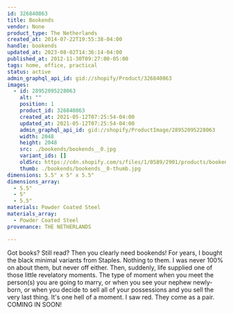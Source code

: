 ```yaml
---
id: 326840863
title: Bookends
vendor: None
product_type: The Netherlands
created_at: 2014-07-22T19:55:38-04:00
handle: bookends
updated_at: 2023-08-02T14:36:14-04:00
published_at: 2012-11-30T09:27:00-05:00
tags: home, office, practical
status: active
admin_graphql_api_id: gid://shopify/Product/326840863
images:
  - id: 28952095228063
    alt: ""
    position: 1
    product_id: 326840863
    created_at: 2021-05-12T07:25:54-04:00
    updated_at: 2021-05-12T07:25:54-04:00
    admin_graphql_api_id: gid://shopify/ProductImage/28952095228063
    width: 2048
    height: 2048
    src: ./bookends/bookends__0.jpg
    variant_ids: []
    oldSrc: https://cdn.shopify.com/s/files/1/0589/2901/products/bookends_1.jpg?v=1620818754
    thumb: ./bookends/bookends__0-thumb.jpg
dimensions: 5.5" x 5" x 5.5"
dimensions_array:
  - 5.5"
  - 5"
  - 5.5"
materials: Powder Coated Steel
materials_array:
  - Powder Coated Steel
provenance: THE NETHERLANDS

---
```


Got books? Still read? Then you clearly need bookends! For years, I bought the black minimal variants from Staples. Nothing to them. I was never 100% on about them, but never off either. Then, suddenly, life supplied one of those little revelatory moments. The type of moment when you meet the person(s) you are going to marry, or when you see your nephew newly-born, or when you decide to sell all of your possessions and you sell the very last thing. It's one hell of a moment. I saw red. They come as a pair. COMING IN SOON!